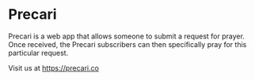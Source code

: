 # Precari

Precari is a web app that allows someone to submit a request for prayer. Once received, the Precari subscribers can then specifically pray for this particular request.

Visit us at https://precari.co
